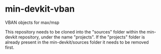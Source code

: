 # min-devkit-vban
VBAN objects for max/msp

This repository needs to be cloned into the "sources" folder within the min-devkit repository, under the name "projects".
If the "projects" folder is already present in the min-devkit/sources folder it needs to be removed first.
